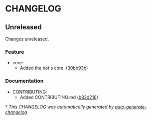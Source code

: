# CHANGELOG

## Unreleased

Changes unreleased.

### Feature

- core:
  - Added the bot's core. ([30bb93b](https://github.com/mmattDonk/AI-TTS-Donations/commit/30bb93bd46e556309e4e2c6ebb16ef2b4d362205))

### Documentation

- CONTRIBUTING:
  - Added CONTRIBUTING.md ([b83d216](https://github.com/mmattDonk/AI-TTS-Donations/commit/b83d21696594b6380a697d17e12ea16f630ae875))

\* *This CHANGELOG was automatically generated by [auto-generate-changelog](https://github.com/BobAnkh/auto-generate-changelog)*

